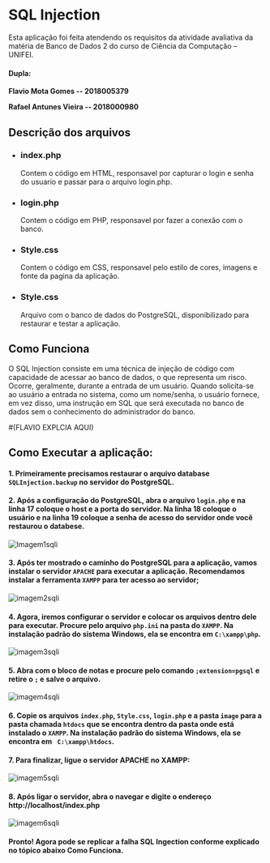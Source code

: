 # SQL Injection
Esta aplicação foi feita atendendo os requisitos da atividade avaliativa da matéria de Banco de Dados 2 do curso de Ciência da Computação – UNIFEI.
#### Dupla:
**Flavio Mota Gomes -- 2018005379**

**Rafael Antunes Vieira -- 2018000980**

## Descrição dos arquivos
- ### index.php
   Contem o código em HTML, responsavel por capturar o login e senha do usuario e passar para o arquivo login.php.
- ### login.php
   Contem o código em PHP, responsavel por fazer a conexão com o banco.
- ### Style.css
   Contem o código em CSS, responsavel pelo estilo de cores, imagens e fonte da pagina da aplicação.
- ### Style.css
   Arquivo com o banco de dados do PostgreSQL, disponibilizado para restaurar e testar a aplicação.
   
## Como Funciona

O SQL Injection consiste em uma técnica de injeção de código com capacidade de acessar ao banco de dados, o que representa um risco. Ocorre, geralmente, durante a entrada de um usuário. Quando solicita-se ao usuário a entrada no sistema, como um nome/senha, o usuário fornece, em vez disso, uma instrução em SQL que será executada no banco de dados sem o conhecimento do administrador do banco.

#(FLAVIO EXPLCIA AQUI)
   
## Como Executar a aplicação:  

#### 1. Primeiramente precisamos restaurar o arquivo database ``` SQLInjection.backup``` no servidor do PostgreSQL.

#### 2. Após a configuração do PostgreSQL, abra o arquivo ```login.php``` e na linha **17** coloque o host e a porta do servidor. Na linha **18** coloque o usuário e na linha **19** coloque a senha de acesso do servidor onde você restaurou o databese.

![Imagem1sqli](https://user-images.githubusercontent.com/46981155/91649055-dc6d1200-ea45-11ea-90f1-ba2eb8397b30.png)

#### 3. Após ter mostrado o caminho do PostgreSQL para a aplicação, vamos instalar o servidor ``` APACHE ``` para executar a aplicação. Recomendamos instalar a ferramenta ```XAMPP``` para ter acesso ao servidor;

![imagem2sqli](https://user-images.githubusercontent.com/46981155/91649060-edb61e80-ea45-11ea-9963-5a9e0b467426.png)


#### 4. Agora, iremos configurar o servidor e colocar os arquivos dentro dele para executar. Procure pelo arquivo ```php.ini``` na pasta do ```XAMPP```. Na instalação padrão do sistema Windows, ela se encontra em ```C:\xampp\php```.

![imagem3sqli](https://user-images.githubusercontent.com/46981155/91649066-f9094a00-ea45-11ea-9dc5-9e2a121e8db2.png)


#### 5. Abra com o bloco de notas e procure pelo comando ```;extension=pgsql``` e retire o ```;``` e salve o arquivo.

![imagem4sqli](https://user-images.githubusercontent.com/46981155/91649073-06becf80-ea46-11ea-8ab9-3de5bedb7383.png)

#### 6. Copie os arquivos ```index.php```, ```Style.css```, ```login.php``` e a pasta ```image``` para a pasta chamada ```htdocs``` que se encontra dentro da pasta onde está instalado o ```XAMPP```. Na instalação padrão do sistema Windows, ela se encontra em ``` C:\xampp\htdocs```.


#### 7. Para finalizar, ligue o servidor APACHE no XAMPP:

![imagem5sqli](https://user-images.githubusercontent.com/46981155/91649079-11796480-ea46-11ea-88c4-02153df2e108.png)

#### 8. Após ligar o servidor, abra o navegar e digite o endereço http://localhost/index.php

![imagem6sqli](https://user-images.githubusercontent.com/46981155/91649082-1a6a3600-ea46-11ea-82d3-442c0778d21c.png)

#### Pronto! Agora pode se replicar a falha SQL Ingection conforme explicado no tópico abaixo **Como Funciona**.

   


